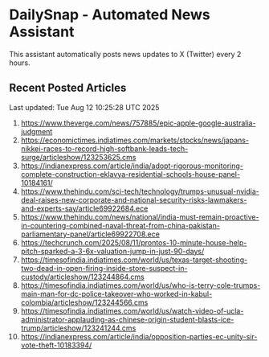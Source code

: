 # DailySnap - Automated News Assistant

This assistant automatically posts news updates to X (Twitter) every 2 hours.

## Recent Posted Articles

Last updated: Tue Aug 12 10:25:28 UTC 2025

1. https://www.theverge.com/news/757885/epic-apple-google-australia-judgment
2. https://economictimes.indiatimes.com/markets/stocks/news/japans-nikkei-races-to-record-high-softbank-leads-tech-surge/articleshow/123253625.cms
3. https://indianexpress.com/article/india/adopt-rigorous-monitoring-complete-construction-eklavya-residential-schools-house-panel-10184161/
4. https://www.thehindu.com/sci-tech/technology/trumps-unusual-nvidia-deal-raises-new-corporate-and-national-security-risks-lawmakers-and-experts-say/article69922684.ece
5. https://www.thehindu.com/news/national/india-must-remain-proactive-in-countering-combined-naval-threat-from-china-pakistan-parliamentary-panel/article69922708.ece
6. https://techcrunch.com/2025/08/11/prontos-10-minute-house-help-pitch-sparked-a-3-6x-valuation-jump-in-just-90-days/
7. https://timesofindia.indiatimes.com/world/us/texas-target-shooting-two-dead-in-open-firing-inside-store-suspect-in-custody/articleshow/123244864.cms
8. https://timesofindia.indiatimes.com/world/us/who-is-terry-cole-trumps-main-man-for-dc-police-takeover-who-worked-in-kabul-colombia/articleshow/123244566.cms
9. https://timesofindia.indiatimes.com/world/us/watch-video-of-ucla-administrator-applauding-as-chinese-origin-student-blasts-ice-trump/articleshow/123241244.cms
10. https://indianexpress.com/article/india/opposition-parties-ec-unity-sir-vote-theft-10183394/

